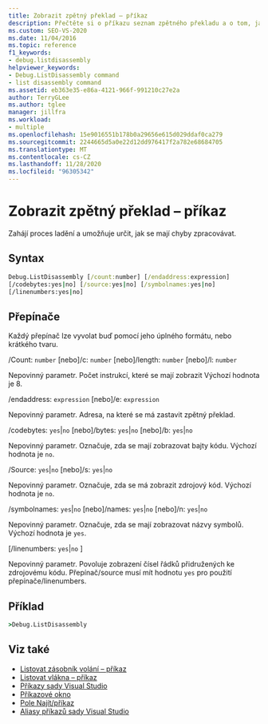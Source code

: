 ```yaml
---
title: Zobrazit zpětný překlad – příkaz
description: Přečtěte si o příkazu seznam zpětného překladu a o tom, jak zahájí proces ladění, a umožňuje určit, jak se budou zpracovávat chyby.
ms.custom: SEO-VS-2020
ms.date: 11/04/2016
ms.topic: reference
f1_keywords:
- debug.listdisassembly
helpviewer_keywords:
- Debug.ListDisassembly command
- list disassembly command
ms.assetid: eb363e35-e86a-4121-966f-991210c27e2a
author: TerryGLee
ms.author: tglee
manager: jillfra
ms.workload:
- multiple
ms.openlocfilehash: 15e9016551b178b0a29656e615d029ddaf0ca279
ms.sourcegitcommit: 2244665d5a0e22d12dd976417f2a782e68684705
ms.translationtype: MT
ms.contentlocale: cs-CZ
ms.lasthandoff: 11/28/2020
ms.locfileid: "96305342"
---
```

# <a name="list-disassembly-command"></a>Zobrazit zpětný překlad – příkaz
Zahájí proces ladění a umožňuje určit, jak se mají chyby zpracovávat.

## <a name="syntax"></a>Syntax

```cmd
Debug.ListDisassembly [/count:number] [/endaddress:expression]
[/codebytes:yes|no] [/source:yes|no] [/symbolnames:yes|no]
[/linenumbers:yes|no]
```

## <a name="switches"></a>Přepínače
Každý přepínač lze vyvolat buď pomocí jeho úplného formátu, nebo krátkého tvaru.

/Count: `number` [nebo]/c: `number` [nebo]/length: `number` [nebo]/l: `number`

Nepovinný parametr. Počet instrukcí, které se mají zobrazit Výchozí hodnota je 8.

/endaddress: `expression` [nebo]/e: `expression`

Nepovinný parametr. Adresa, na které se má zastavit zpětný překlad.

/codebytes: `yes`&#124;`no` [nebo]/bytes: `yes`&#124;`no` [nebo]/b: `yes`&#124;`no`

Nepovinný parametr. Označuje, zda se mají zobrazovat bajty kódu. Výchozí hodnota je `no`.

/Source: `yes`&#124;`no` [nebo]/s: `yes`&#124;`no`

Nepovinný parametr. Označuje, zda se má zobrazit zdrojový kód. Výchozí hodnota je `no`.

/symbolnames: `yes`&#124;`no` [nebo]/names: `yes`&#124;`no` [nebo]/n: `yes`&#124;`no`

Nepovinný parametr. Označuje, zda se mají zobrazovat názvy symbolů. Výchozí hodnota je `yes`.

 [/linenumbers: `yes`&#124;`no` ]

Nepovinný parametr. Povoluje zobrazení čísel řádků přidružených ke zdrojovému kódu. Přepínač/source musí mít hodnotu `yes` pro použití přepínače/linenumbers.

## <a name="example"></a>Příklad

```cmd
>Debug.ListDisassembly
```

## <a name="see-also"></a>Viz také

- [Listovat zásobník volání – příkaz](../../ide/reference/list-call-stack-command.md)
- [Listovat vlákna – příkaz](../../ide/reference/list-threads-command.md)
- [Příkazy sady Visual Studio](../../ide/reference/visual-studio-commands.md)
- [Příkazové okno](../../ide/reference/command-window.md)
- [Pole Najít/příkaz](../../ide/find-command-box.md)
- [Aliasy příkazů sady Visual Studio](../../ide/reference/visual-studio-command-aliases.md)